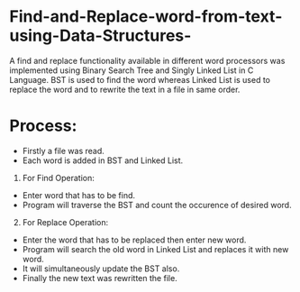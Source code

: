 # Find-and-Replace-word-from-text-using-Data-Structures-
A find and replace functionality available in different word processors was implemented using Binary Search Tree and Singly Linked List in C Language. BST is used to find the word whereas Linked List is used to replace the word and to rewrite the text in a file in same order. 
# Process:
* Firstly a file was read.
* Each word is added in BST and Linked List.
1. For Find Operation:
* Enter word that has to be find.
* Program will traverse the BST and count the occurence of desired word.
2. For Replace Operation: 
* Enter the word that has to be replaced then enter new word.
* Program will search the old word in Linked List and replaces it with new word.
* It will simultaneously update the BST also.
* Finally the new text was rewritten the file. 
